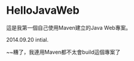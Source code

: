 HelloJavaWeb
============
這是我第一個自己使用Maven建立的Java Web專案。

2014.09.20 intial.

~~糟了，我連用Maven都不太會build這個專案了
